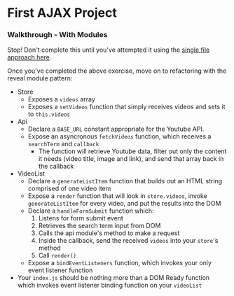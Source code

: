 # First AJAX Project

### Walkthrough - With Modules

Stop! Don't complete this until you've attempted it using the [single file approach here](first-ajax.md).

Once you've completed the above exercise, move on to refactoring with the reveal module pattern:

- Store
  - Exposes a `videos` array
  - Exposes a `setVideos` function that simply receives videos and sets it to `this.videos`
- Api
  - Declare a `BASE_URL` constant appropriate for the Youtube API.
  - Expose an asyncronous `fetchVideos` function, which receives a `searchTerm` and `callback`
    - The function will retrieve Youtube data, filter out only the content it needs (video title, image and link), and send that array back in the callback
- VideoList
  - Declare a `generateListItem` function that builds out an HTML string comprised of one video item
  - Expose a `render` function that will look in `store.videos`, invoke `generateListItem` for every video, and put the results into the DOM
  - Declare a `handleFormSubmit` function which:
    1. Listens for form submit event
    2. Retrieves the search term input from DOM
    3. Calls the api module's method to make a request
    4. Inside the callback, send the received `videos` into your `store`'s method
    5. Call `render()` 
  - Expose a `bindEventListeners` function, which invokes your only event listener function
- Your `index.js` should be nothing more than a DOM Ready function which invokes event listener binding function on your `videoList`
